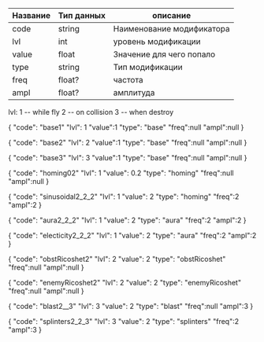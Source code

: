 
| Название | Тип данных | описание                  |
| -------- | ---------- | ------------------------- |
| code     | string     | Наименование модификатора |
| lvl      | int        | уровень модификации       |
| value    | float      | Значение для чего попало  |
| type     | string     | Тип модификации           |
| freq     | float?     | частота                   |
| ampl     | float?     | амплитуда                 |

lvl:
	1 -- while fly
	2 -- on collision
	3 -- when destroy

{
"code": "base1"
"lvl": 1
"value":1
"type": "base"
"freq":null
"ampl":null
}

{
"code": "base2"
"lvl": 2
"value":1
"type": "base"
"freq":null
"ampl":null
}

{
"code": "base3"
"lvl": 3
"value":1
"type": "base"
"freq":null
"ampl":null
}

{
"code": "homing02"
"lvl": 1
"value": 0.2
"type": "homing"
"freq":null
"ampl":null
}

{
"code": "sinusoidal2_2_2"
"lvl": 1
"value": 2
"type": "homing"
"freq":2
"ampl":2
}



{
"code": "aura2_2_2"
"lvl": 1
"value": 2
"type": "aura"
"freq":2
"ampl":2
}

{
"code": "electicity2_2_2"
"lvl": 1
"value": 2
"type": "aura"
"freq":2
"ampl":2
}

{
"code": "obstRicoshet2"
"lvl": 2
"value": 2
"type": "obstRicoshet"
"freq":null
"ampl":null
}

{
"code": "enemyRicoshet2"
"lvl": 2
"value": 2
"type": "enemyRicoshet"
"freq":null
"ampl":null
}

{
"code": "blast2__3"
"lvl": 3
"value": 2
"type": "blast"
"freq":null
"ampl":3
}

{
"code": "splinters2_2_3"
"lvl": 3
"value": 2
"type": "splinters"
"freq":2
"ampl":3
}